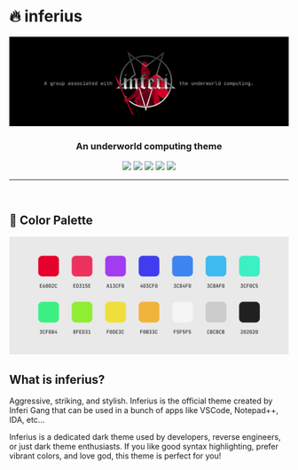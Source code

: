 # 🔥 inferius

<img src="https://raw.githubusercontent.com/inferigang/.github/main/inferi_banner.jpg">
<h3 align="center"> An underworld computing theme</h3>

<p align="center">
    <img src="https://img.shields.io/github/license/inferigang/inferius?color=coral&logo=github&logoColor=coral&style=for-the-badge">
    <img src="https://img.shields.io/github/commit-activity/w/inferigang/inferius?color=coral&logo=github&logoColor=coral&style=for-the-badge">
    <img src="https://img.shields.io/github/issues/inferigang/inferius?color=coral&logo=github&logoColor=coral&style=for-the-badge">
    <img src="https://img.shields.io/github/stars/inferigang/inferius?color=coral&label=STARS&logo=github&logoColor=coral&style=for-the-badge">
    <img src="https://img.shields.io/github/languages/code-size/inferigang/inferius?color=coral&logo=github&logoColor=coral&style=for-the-badge">
</p>

___

<br>

## 🎨 Color Palette
<img src="https://github.com/inferigang/inferius/blob/testing/assets/inferi_color_palette.jpg">

<br>

## What is **inferius**?
Aggressive, striking, and stylish. Inferius is the official theme created by Inferi Gang that can be used in a bunch of apps like VSCode, Notepad++, IDA, etc...

Inferius is a dedicated dark theme used by developers, reverse engineers, or just dark theme enthusiasts. If you like good syntax highlighting, prefer vibrant colors, and love god, this theme is perfect for you!
